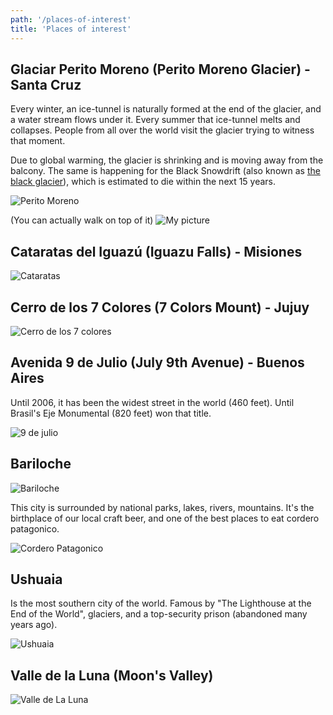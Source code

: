 ```yaml
---
path: '/places-of-interest'
title: 'Places of interest'
---
```


## Glaciar Perito Moreno (Perito Moreno Glacier) - Santa Cruz

Every winter, an ice-tunnel is naturally formed at the end of the glacier, and a water stream flows under it. Every summer that ice-tunnel melts and collapses. People from all over the world visit the glacier trying to witness that moment.

Due to global warming, the glacier is shrinking and is moving away from the balcony. The same is happening for the Black Snowdrift (also known as [the black glacier](https://www.lacapital.com.ar/informacion-gral/el-ventisquero-negro-el-mas-oscuro-los-glaciares-al-pie-del-cerro-tronador-n475339.html)), which is estimated to die within the next 15 years.

![Perito Moreno](https://media.minutouno.com/adjuntos/150/imagenes/023/623/0023623296.jpg)

(You can actually walk on top of it)
![My picture](https://lh3.googleusercontent.com/Dn8hCVlhtBob-xXAfC9AN6XgYklljMxnuL5N8JkwYXAIamaFP_KYkFn2ZBS1OvCVPqxSuWw9hqwfu7_1_iwIuMe5XoOdJkUzQ_thY2CwbM8d81vF8Slhiv5HGzQnODPn4lIliWd6n1ZttI5XDV0qI18I9VD1cHkGnmV3vfJgRSsTEUMnzCR2DNl6iifZ1chdNse1FNdcUa9WlMVagIDkxZVfU0Z5droAlpuct15la90CtShTluDjvGkc_xKbyjKD8FCcOFj82IE1tMtOJyZvZwTV_ovFUVWs_ioWT_KQr2hmHzu9TteHw89DnjhyQyhu71CO_gG9pRM7Pxl0KCNTrY_SYqgaAtSmLurS52vUs4rVei6ehbHKpp2EKm6eUXxJ4CaEe0VKAT4sMQn5xWtEePj9nm_vPe9l6nI49a9NA6RmSfN6ujS8NaP_fViObY5wxS5TPXAPgdSV8WxTCRLjyMBlvjwln8vOqi4Yc4VfnZLhdhhA6B06OysKie1s_rmr39PU9y4cWA5wCbT5OjivcDLd62GE55Upuvpj3507jwsiQKkZv44sy_o66TWWR57yzQrl2krw-gRAxBhe7OvfIvJMIHaRFyOmFF3t09bOFB96R5laOCrKPmFF06G6Bvsm-nidlAadyWKvgxv-fNzBx76lr-OpZfReoh_C4NiFPmSn4Vb_4sn-xANtD-dmA9v780PzOzkggDAto5a2UeWrH_RnyuZzkp964z6N9IK0lFC1PKst=w1776-h1332-no)

## Cataratas del Iguazú (Iguazu Falls) - Misiones

![Cataratas](https://www.economis.com.ar/wp-content/uploads/2018/11/cataratas-iguazu.jpg)

## Cerro de los 7 Colores (7 Colors Mount) - Jujuy

![Cerro de los 7 colores](https://images.clarin.com/2017/06/11/B1vycyjMb_1256x620__2.jpg#1545839870339)

## Avenida 9 de Julio (July 9th Avenue) - Buenos Aires

Until 2006, it has been the widest street in the world (460 feet). Until Brasil's Eje Monumental (820 feet) won that title.

![9 de julio](https://ugc.kn3.net/i/760x/https://www.buenosaires.travel/wp-content/buenosaires_uploads/avenida-9-de-julio-801x563.jpg)

## Bariloche

![Bariloche](https://www.lugaresturisticosdeargentina.com/wp-content/uploads/2018/05/bariloche-nieve-2017-696x392.jpg)


This city is surrounded by national parks, lakes, rivers, mountains. It's the birthplace of our local craft beer, and one of the best places to eat cordero patagonico.

![Cordero Patagonico](https://t3.kn3.net/taringa/0/3/8/0/8/1/keko18_m/E5B.jpg)


## Ushuaia

Is the most southern city of the world. Famous by "The Lighthouse at the End of the World", glaciers, and a top-security prison (abandoned many years ago).

![Ushuaia](https://www.lugaresturisticosdeargentina.com/wp-content/uploads/2018/05/Ushuaia-1200_opt-696x290.jpg)

## Valle de la Luna (Moon's Valley)

![Valle de La Luna](https://storage.googleapis.com/chile-travel-static-content/2016/04/Valle-de-la-Luna-shutterstock-ATR78.jpg)
